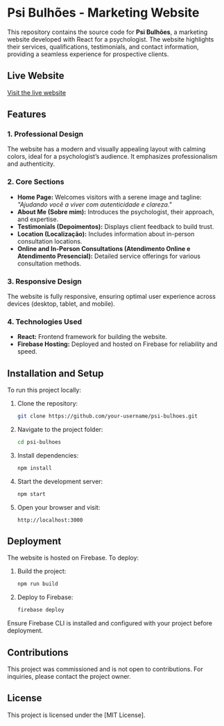 # Psi Bulhões - Marketing Website

This repository contains the source code for **Psi Bulhões**, a marketing website developed with React for a psychologist. The website highlights their services, qualifications, testimonials, and contact information, providing a seamless experience for prospective clients.

## Live Website

[Visit the live website](https://psibulhoes.web.app/)

## Features

### 1. **Professional Design**

The website has a modern and visually appealing layout with calming colors, ideal for a psychologist’s audience. It emphasizes professionalism and authenticity.

### 2. **Core Sections**

- **Home Page:** Welcomes visitors with a serene image and tagline: _"Ajudando você a viver com autenticidade e clareza."_
- **About Me (Sobre mim):** Introduces the psychologist, their approach, and expertise.
- **Testimonials (Depoimentos):** Displays client feedback to build trust.
- **Location (Localização):** Includes information about in-person consultation locations.
- **Online and In-Person Consultations (Atendimento Online e Atendimento Presencial):** Detailed service offerings for various consultation methods.

### 3. **Responsive Design**

The website is fully responsive, ensuring optimal user experience across devices (desktop, tablet, and mobile).

### 4. **Technologies Used**

- **React:** Frontend framework for building the website.
- **Firebase Hosting:** Deployed and hosted on Firebase for reliability and speed.

## Installation and Setup

To run this project locally:

1. Clone the repository:

   ```bash
   git clone https://github.com/your-username/psi-bulhoes.git
   ```

2. Navigate to the project folder:

   ```bash
   cd psi-bulhoes
   ```

3. Install dependencies:

   ```bash
   npm install
   ```

4. Start the development server:

   ```bash
   npm start
   ```

5. Open your browser and visit:
   ```
   http://localhost:3000
   ```

## Deployment

The website is hosted on Firebase. To deploy:

1. Build the project:

   ```bash
   npm run build
   ```

2. Deploy to Firebase:
   ```bash
   firebase deploy
   ```

Ensure Firebase CLI is installed and configured with your project before deployment.

## Contributions

This project was commissioned and is not open to contributions. For inquiries, please contact the project owner.

## License

This project is licensed under the [MIT License].
